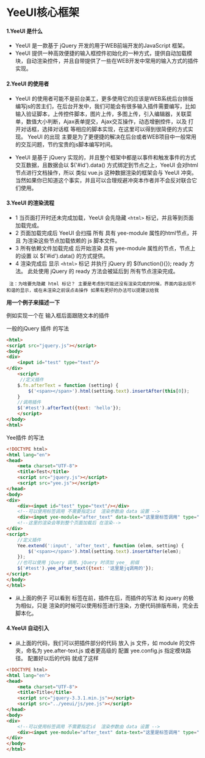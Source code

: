 # YeeUI核心框架

#### 1.YeeUI 是什么

- YeeUI 是一款基于 jQuery 开发的用于WEB前端开发的JavaScript 框架。
- YeeUI 提供一种高效便捷的输入框控件初始化的一种方式，提供自动加载模块，自动渲染控件，并且自带提供了一些在WEB开发中常用的输入方式的插件实现。
    
#### 2.YeeUI 的使用者

- YeeUI 的使用者可能不是前台美工，更多使用它的应该是WEB系统后台排版编写js的苦主们，在后台开发中，我们可能会有很多输入插件需要编写，比如 输入验证脚本，上传控件脚本，图片上传，多图上传，引入编辑器，关联菜单，数值大小判断，Ajax表单提交，Ajax交互操作，动态增删控件，以及 打开对话框，选择对话框 等相应的脚本实现，在这里可以得到很简便的方式实现。  YeeUI 的出现 主要是为了更便捷的解决在后台或者WEB项目中一般常用的交互问题，节约宝贵的js脚本编写时间。    
  
- YeeUI 是基于 jQuery 实现的，并且整个框架中都是以事件和触发事件的方式交互数据，且数据会以 $('#id').data() 方式绑定到节点之上，YeeUI 会对html节点进行文档操作，所以 类似 vue.js 这种数据渲染的框架会与 YeeUI 冲突。当然如果你已知道这个事实，并且可以合理规避冲突本作者并不会反对联合它们使用。

#### 3.YeeUI 的渲染流程  
  
- 1 当页面打开时还未完成加载，YeeUI 会先隐藏  `<html>` 标记，并且等到页面加载完成。  
-  2 页面加载完成后  YeeUI 会扫描 所有 具有  yee-module 属性的html节点，并且 为渲染这些节点加载依赖的 js 脚本文件。  
-  3 所有依赖文件加载完成 后开始渲染 具有  yee-module 属性的节点，节点上的设置 以  $('#id').data() 的方式提供。
-  4 渲染完成后 显示 `<html>` 标记 并执行 jQuery 的 $(function(){}); ready 方法。   此处使用 jQuery 的 ready 方法会被延后到 所有节点渲染完成。    
    
  ` 注：为啥要先隐藏 html 标记？ 主要是考虑到可能还没有渲染完成的时候，界面内容出现不和谐的显示，或在未渲染之前误点击操作 如果有更好的办法可以提建议给我`
      
****用一个例子来描述一下****

例如实现一个在 输入框后面跟随文本的插件

一般的jQuery 插件 的写法
```html
<html>  
<script src="jquery.js"></script>
<body>
<div>
    <input id="test" type="text"/>
</div>
    <script>  
     //定义插件
    $.fn.afterText = function (setting) {
        $('<span></span>').html(setting.text).insertAfter(this[0]);
    }
    //调用插件
    $('#test').afterText({text: 'hello'});
    </script>  
</body>
<html>
```
Yee插件 的写法    

```html
<!DOCTYPE html>
<html lang="en">
<head>
    <meta charset="UTF-8">
    <title>Test</title>
    <script src="jquery.js"></script>
    <script src="yee.js"></script>
</head>
<body>
<div>
    <div><input id="test" type="text"/></div>
    <!--可以使用标签调用 不需要指定id  渲染参数由 data 设置 -->
    <div><input yee-module="after_text" data-text="这里是标签调用" type="text"/></div>
    <!--这里的渲染会等到整个页面加载后 在渲染-->
</div>
<script>
    //定义插件
    Yee.extend(':input', 'after_text', function (elem, setting) {
        $('<span></span>').html(setting.text).insertAfter(elem);
    });
    //也可以使用 jQuery 调用，jQuery 时须加 yee_ 前缀
    $('#test').yee_after_text({text: '这里是jq调用的'});
</script>
</body>
</html>
```

- 从上面的例子 可以看到  标签在前，插件在后，而插件的写法 和 jquery 的极为相似，只是 渲染的时候可以使用标签进行渲染，方便代码排版布局，完全去脚本化。
  
#### 4.YeeUI 自动引入  
  
- 从上面的代码，我们可以把插件部分的代码 放入 js 文件，如 module 的文件夹，命名为  yee.after-text.js  或者更高级的 配置 yee.config.js 指定模块路径。
  配置好以后的代码 就成了这样  
    
```html  
<!DOCTYPE html>
<html lang="en">
<head>
    <meta charset="UTF-8">
    <title>Title</title>
    <script src="jquery-3.3.1.min.js"></script>
    <script src="../yeeui/js/yee.js"></script>
</head>
<body>
<div>
    <!--可以使用标签调用 不需要指定id  渲染参数由 data 设置 -->
    <div><input yee-module="after_text" data-text="这里是标签调用" type="text"/></div>
</div>
</body>
</html>
```
